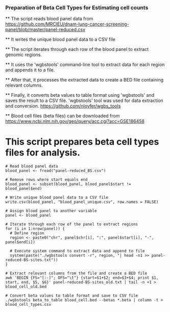### Preparation of Beta Cell Types for Estimating cell counts

** The script reads blood panel data from https://github.com/MRCIEU/dnam-lung-cancer-screening-panel/blob/master/panel-reduced.csv

  
** It writes the unique blood panel data to a CSV file


** The script iterates through each row of the blood panel to extract genomic regions.

  
** It uses the 'wgbstools' command-line tool to extract data for each region and appends it to a file.
    
** After that, it processes the extracted data to create a BED file containing relevant columns.

** Finally, it converts beta values to table format using 'wgbstools' and saves the result to a CSV file.
'wgbstools' tool was used for data extraction and conversion. https://github.com/nloyfer/wgbs_tools

** Blood cell files (beta files) can be downloaded from https://www.ncbi.nlm.nih.gov/geo/query/acc.cgi?acc=GSE186458

# This script prepares beta cell types files for analysis.

```
# Read blood panel data
blood_panel <- fread("panel-reduced_BS.csv")

# Remove rows where start equals end
blood_panel <- subset(blood_panel, blood_panel$start != blood_panel$end)

# Write unique blood panel data to a CSV file
write.csv(blood_panel, "blood_panel_unique.csv", row.names = FALSE)

# Assign blood panel to another variable
panel <- blood_panel

# Iterate through each row of the panel to extract regions
for (i in 1:nrow(panel)) {
  # Define region
  region <- paste0("chr", panel$chr[i], ":", panel$start[i], "-", panel$end[i])
  
  # Execute system command to extract data and append to file
  system(paste("./wgbstools convert -r", region, "| head -n1 >> panel-reduced-BS-sites.txt"))
}

# Extract relevant columns from the file and create a BED file
awk 'BEGIN {FS="[:-]"; OFS="\t"} {start=$1+$2; end=$3+$4; print $1, start, end, $5, $6}' panel-reduced-BS-sites_old.txt | tail -n +1 > blood_cell_old.bed

# Convert beta values to table format and save to CSV file
./wgbstools beta_to_table blood_cell.bed --betas *.beta | column -t > blood_cell_types.csv
```
